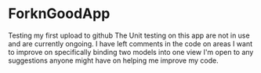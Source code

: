 # ForknGoodApp
Testing my first upload to github
The Unit testing on this app are not in use and are currently ongoing. 
I have left comments in the code on areas I want to improve on specifically binding two models into one view
I'm open to any suggestions anyone might have on helping me improve my code.
